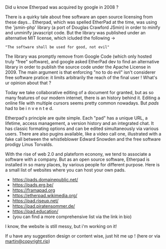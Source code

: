 Did u know Etherpad was acquired by google in 2008 ?

There is a quirky tale about free software an open source licensing from these days...
Etherpad, which was spelled EtherPad at the time, was using the 'jsmin-php' library (a port of Douglas Crawford JSmin) in order to minify and unminify javascript code. But the library was published under an alternative MIT license, which icluded the following →

    "The software shall be used for good, not evil"

The library was promptly remove from Google Code (which only hosted truly "free" software), and google asked EtherPad dev to find an alternative library in order to publish the source code under the Apache License in 2009. The main argument is that enforcing "no to do evil" isn't considerer free software pratice: it limits arbitrarily the reach of the final user ! What's ur opinion about that ?

Today we take collaborative editing of a document for granted, but as so many features of our modern internet, there is an history behind it.
Editing a online file with multiple cursors seems pretty common nowadays. But *pads* had to be i n v e n t e d.

Etherpad's principle are quite simple. Each "pad" has a unique URL, a lifetime, access management, a version history and an integrated chat. It has classic formating options and can be edited simultaneously via various users. There are also pugins available, like a video call one, illustrated with a fake call between the whistleblower Edward Snowden and the free software prodigy Linus Torvalds.

With the rise of web 2.0 and plateform econony, we tend to associate a software with a company. But as an open source software, Etherpad is installed in so many places, by various people for different purpose. Here is a small list of websites where you can host your own pads.
* https://pads.domainepublic.net/
* https://pads.erg.be/
* https://framapad.org
* https://etherpad.wikimedia.org/
* https://pad.riseup.net/
* https://pad.piratensommer.de/
* https://pad.education/
* (you can find a more comprehensive list via the link in bio)

I know, the website is still messy, but i'm working on it!

If u have any suggestion design or content wise, just hit me up !
(here or via <martin@copyright.rip>)
